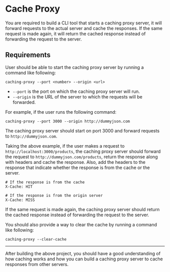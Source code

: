 # Cache Proxy

You are required to build a CLI tool that starts a caching proxy server, it will forward requests to the actual server and cache the responses. If the same request is made again, it will return the cached response instead of forwarding the request to the server.

## Requirements

User should be able to start the caching proxy server by running a command like following: 

```shell
caching-proxy --port <number> --origin <url>
```

- `--port` is the port on which the caching proxy server will run.
- `--origin` is the URL of the server to which the requests will be forwarded.

For example, if the user runs the following command:

```shell
caching-proxy --port 3000 --origin http://dummyjson.com
```

The caching proxy server should start on port 3000 and forward requests to `http://dummyjson.com`.

Taking the above example, if the user makes a request to `http://localhost:3000/products`, the caching proxy server should forward the request to `http://dummyjson.com/products`, return the response along with headers and cache the response. Also, add the headers to the response that indicate whether the response is from the cache or the server.

```plaintext
# If the response is from the cache
X-Cache: HIT

# If the response is from the origin server
X-Cache: MISS
```

If the same request is made again, the caching proxy server should return the cached response instead of forwarding the request to the server.

You should also provide a way to clear the cache by running a command like following:

```shell
caching-proxy --clear-cache
```

<hr />

After building the above project, you should have a good understanding of how caching works and how you can build a caching proxy server to cache responses from other servers.
